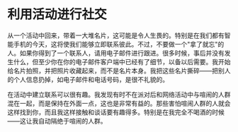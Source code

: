 # 利用活动进行社交

从一个活动中回来，带着一大堆名片，这可能是令人生畏的。特别是在我们都有智能手机的今天，这将使我们能够立即联系彼此。不过，不要做一个"拿了就忘"的人。如果你得到了一个联系人，请用电子邮件进行跟进。很多时候，事后并没有发生什么，但至少你在你的电子邮件客户端中已经有了细节，以备以后需要。我开始给名片拍照，并把照片收藏起来，而不是名片本身。我把这些名片撕碎——把别人的个人信息扔掉，如电子邮件和电话号码，是很不礼貌的。

在活动中建立联系可以很有趣。我发现有时不在派对后和网络活动中与喧闹的人群混在一起，而是保持在外面一点，这也是非常有益的。那些害怕喧闹人群的人就会这样找到你，而且我这样接触和谈话要有趣得多。特别是在我完全不喝酒的时候——这让我自动隔绝于喧闹的人群。